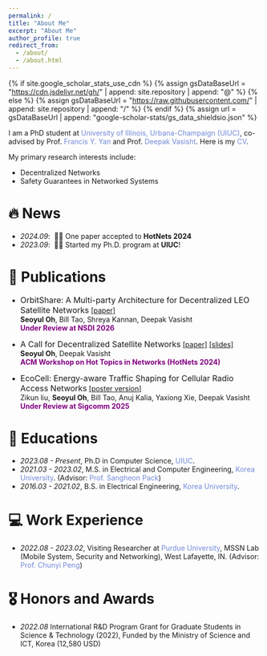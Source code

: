 ```yaml
---
permalink: /
title: "About Me"
excerpt: "About Me"
author_profile: true
redirect_from: 
  - /about/
  - /about.html
---
```


{% if site.google_scholar_stats_use_cdn %}
{% assign gsDataBaseUrl = "https://cdn.jsdelivr.net/gh/" | append: site.repository | append: "@" %}
{% else %}
{% assign gsDataBaseUrl = "https://raw.githubusercontent.com/" | append: site.repository | append: "/" %}
{% endif %}
{% assign url = gsDataBaseUrl | append: "google-scholar-stats/gs_data_shieldsio.json" %}

<span class='anchor' id='about-me'></span>

I am a PhD student at <a href="https://siebelschool.illinois.edu/" style="color: #7289da; text-decoration: none;">University of Illinois, Urbana-Champaign (UIUC)</a>, co-advised by Prof. <a href="https://fyy.cs.illinois.edu/" style="color: #7289da; text-decoration: none;">Francis Y. Yan</a> and Prof. <a href="https://deepakv.web.illinois.edu/" style="color: #7289da; text-decoration: none;">Deepak Vasisht</a>. Here is my <a href="assets/cv_seoyuloh.pdf" style="color: #7289da; text-decoration:none">CV</a>.

My primary research interests include:
- Decentralized Networks
- Safety Guarantees in Networked Systems 

# 🔥 News
- *2024.09*: &nbsp;🎉🎉 One paper accepted to **HotNets 2024**  
- *2023.09*: &nbsp;🎉🎉 Started my Ph.D. program at **UIUC**! 

# 📝 Publications 
- <font size="3">OrbitShare: A Multi-party Architecture for Decentralized LEO Satellite Networks</font>
[[paper]](https://seoyuloh.github.io/)\
**Seoyul Oh**, Bill Tao, Shreya Kannan, Deepak Vasisht \
<span style="color:purple">**Under Review at NSDI 2026**</span> 

- <font size="3">A Call for Decentralized Satellite Networks</font>
[[paper]](https://dl.acm.org/doi/10.1145/3696348.3696896) [[slides]](/assets/MP-LEO_slides.pdf)\
**Seoyul Oh**, Deepak Vasisht \
<span style="color:purple">**ACM Workshop on Hot Topics in Networks (HotNets 2024)**</span> 

- <font size="3">EcoCell: Energy-aware Traffic Shaping for Cellular Radio Access Networks</font>
[[poster version]](assets/ecocell_poster.pdf) \
Zikun liu, **Seoyul Oh**, Bill Tao, Anuj Kalia, Yaxiong Xie, Deepak Vasisht \
<span style="color:purple">**Under Review at Sigcomm 2025**</span> 


# 📖 Educations
- *2023.08 - Present*, Ph.D in Computer Science, <a href="https://siebelschool.illinois.edu/" style="color: #7289da; text-decoration: none;">UIUC</a>.
- *2021.03 - 2023.02*, M.S. in Electrical and Computer Engineering, <a href="https://sites.google.com/site/mnclab/home" style="color: #7289da; text-decoration: none;">Korea University</a>. (Advisor: <a href="https://sites.google.com/site/mnclab/home" style="color: #7289da; text-decoration: none;">Prof. Sangheon Pack</a>)
- *2016.03 - 2021.02*, B.S. in Electrical Engineering, <a href="https://ee.korea.ac.kr/eng/main/main.html" style="color: #7289da; text-decoration: none;">Korea University</a>.

# 💻 Work Experience
- *2022.08 - 2023.02*, Visiting Researcher at  <a href="https://www.cs.purdue.edu/homes/chunyi/group.html" style="color: #7289da; text-decoration: none;">Purdue University</a>, MSSN Lab (Mobile System, Security and Networking), West Lafayette, IN. (Advisor: <a href="https://www.cs.purdue.edu/homes/chunyi/" style="color: #7289da; text-decoration: none;">Prof. Chunyi Peng</a>)


# 🎖 Honors and Awards
- *2022.08* International R&D Program Grant for Graduate Students in Science & Technology (2022), Funded by the Ministry of Science and ICT, Korea (12,580 USD)
